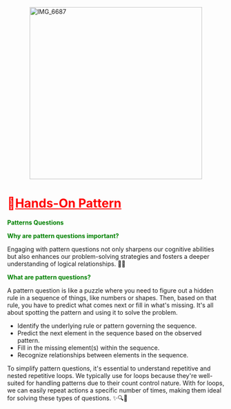 <div style="display: flex; justify-content: center;">
  <img src="https://github.com/DinethDilhara/Hands-On-Pattern/assets/152305578/02047878-8c40-47d4-a731-3b89671ebc41" alt="IMG_6687" style="width:400px; height:400px;">
</div>

# <font color="red">🧩<u><b>Hands-On Pattern</b></u></font>

<font color="green"><b>Patterns Questions</b></font>

<font color="green"><b>Why are pattern questions important?</b></font>

Engaging with pattern questions not only sharpens our cognitive abilities but also enhances our problem-solving strategies and fosters a deeper understanding of logical relationships. 🧠💡

<font color="green"><b>What are pattern questions?</b></font>

A pattern question is like a puzzle where you need to figure out a hidden rule in a sequence of things, like numbers or shapes. Then, based on that rule, you have to predict what comes next or fill in what's missing. It's all about spotting the pattern and using it to solve the problem.

- Identify the underlying rule or pattern governing the sequence.
- Predict the next element in the sequence based on the observed pattern.
- Fill in the missing element(s) within the sequence.
- Recognize relationships between elements in the sequence.

To simplify pattern questions, it's essential to understand repetitive and nested repetitive loops. We typically use for loops because they're well-suited for handling patterns due to their count control nature. With for loops, we can easily repeat actions a specific number of times, making them ideal for solving these types of questions. ✨🔍🔢

